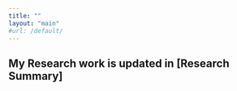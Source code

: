 ```yaml
---
title: ""
layout: "main"
#url: /default/
---
```


## My Research work is updated in [Research Summary]




